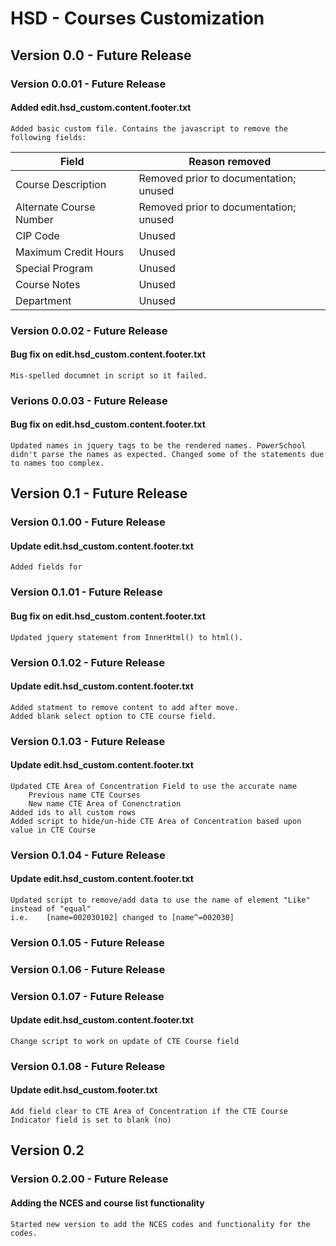 # HSD - Courses Customization

## Version 0.0 - Future Release
### Version 0.0.01 - Future Release  
#### Added edit.hsd_custom.content.footer.txt
    Added basic custom file. Contains the javascript to remove the following fields:
<table>
    <thead>
        <tr>
            <th>Field</th>
            <th>Reason removed</th>
        </tr>
    </thead>
    <tbody>
        <tr>
            <td>
                Course Description
            </td>
            <td>
                Removed prior to documentation; unused
            </td>
        </tr>
        <tr>
            <td>
                Alternate Course Number
            </td>
            <td>
                Removed prior to documentation; unused
            </td>
        </tr>
        <tr>
            <td>
                CIP Code
            </td>
            <td>
                Unused
            </td>
        </tr>
        <tr>
            <td>
                Maximum Credit Hours
            </td>
            <td>
                Unused
            </td>
        </tr>
        <tr>
            <td>
                Special Program
            </td>
            <td>
                Unused
            </td>
        </tr>
        <tr>
            <td>
                Course Notes
            </td>
            <td>
                Unused
            </td>
        </tr>
        <tr>
            <td>
                Department
            </td>
            <td>
                Unused
            </td>
        </tr>
    </tbody>
</table>

### Version 0.0.02 - Future Release
#### Bug fix on edit.hsd_custom.content.footer.txt
    Mis-spelled documnet in script so it failed. 

### Verions 0.0.03 - Future Release
#### Bug fix on edit.hsd_custom.content.footer.txt
    Updated names in jquery tags to be the rendered names. PowerSchool didn't parse the names as expected. Changed some of the statements due to names too complex. 

## Version 0.1 - Future Release
### Version 0.1.00 - Future Release
#### Update edit.hsd_custom.content.footer.txt
    Added fields for 

### Version 0.1.01 - Future Release
#### Bug fix on edit.hsd_custom.content.footer.txt
    Updated jquery statement from InnerHtml() to html(). 

### Version 0.1.02 - Future Release
#### Update edit.hsd_custom.content.footer.txt
    Added statment to remove content to add after move.
    Added blank select option to CTE course field.

### Version 0.1.03 - Future Release
#### Update edit.hsd_custom.content.footer.txt
    Updated CTE Area of Concentration Field to use the accurate name
        Previous name CTE Courses
        New name CTE Area of Conenctration
    Added ids to all custom rows
    Added script to hide/un-hide CTE Area of Concentration based upon value in CTE Course

### Version 0.1.04 - Future Release
#### Update edit.hsd_custom.content.footer.txt
    Updated script to remove/add data to use the name of element "Like" instead of "equal"
    i.e.    [name=002030102] changed to [name^=002030]

### Version 0.1.05 - Future Release
### Version 0.1.06 - Future Release
### Version 0.1.07 - Future Release
#### Update edit.hsd_custom.content.footer.txt
    Change script to work on update of CTE Course field

### Version 0.1.08 - Future Release
#### Update edit.hsd_custom.footer.txt
    Add field clear to CTE Area of Concentration if the CTE Course Indicator field is set to blank (no)

## Version 0.2
### Version 0.2.00 - Future Release
#### Adding the NCES and course list functionality
    Started new version to add the NCES codes and functionality for the codes. 